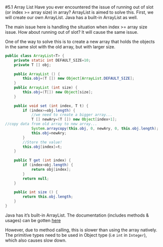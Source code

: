 ﻿#5.1 Array List
Have you ever encountered the issue of running out of slot (or index >= array size) in array? ArrayList is aimed to solve this. First, we will create our own ArrayList. Java has a built-in ArrayList as well.

The main issue here is handling the situation when index >= array size issue. How about running out of slot? It will cause the same issue.

One of the way to solve this is to create a new array that holds the objects in the same slot with the old array, but with larger size.

```Java
public class ArrayList<T> {
	private static int DEFAULT_SIZE=10;
	private T [] obj;
	
	public ArrayList () {
		this.obj=(T []) new Object[ArrayList.DEFAULT_SIZE];
	}
	public ArrayList (int size) {
		this.obj=(T[]) new Object[size];
	}
	
	public void set (int index, T t) {
		if (index>=obj.length) {
			//we need to create a bigger array...
			T [] newAry=(T []) new Object[index+1];
//copy data from old array to new array...
			System.arraycopy(this.obj, 0, newAry, 0, this.obj.length);
			this.obj=newAry;
		}
		//Store the value!
		this.obj[index]=t;
	}
	
	public T get (int index) {
		if (index<obj.length) {
			return obj[index];
		}
		return null;
	}
	
	public int size () {
		return this.obj.length;
	}
}
```
Java has it’s built-in ArrayList. The documentation (includes methods & usages) can be gotten <a href="https://docs.oracle.com/javase/8/docs/api/java/util/ArrayList.html" target="_blank">here</a>

However, due to method calling, this is slower than using the array natively. The primitive types need to be used in Object type (i.e `int` in `Integer`), which also causes slow down.
